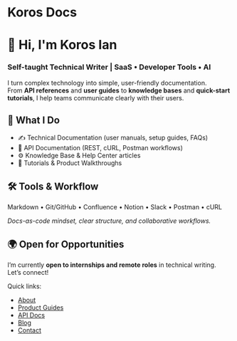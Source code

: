 # Koros Docs

# 👋 Hi, I'm Koros Ian 

### Self-taught Technical Writer | SaaS • Developer Tools • AI

I turn complex technology into simple, user-friendly documentation.  
From **API references** and **user guides** to **knowledge bases** and **quick-start tutorials**, I help teams communicate clearly with their users.


## 🚀 What I Do
- ✍️ Technical Documentation (user manuals, setup guides, FAQs)
- 📘 API Documentation (REST, cURL, Postman workflows)
- ⚙️ Knowledge Base & Help Center articles
- 🧩 Tutorials & Product Walkthroughs


## 🛠️ Tools & Workflow
Markdown • Git/GitHub • Confluence • Notion • Slack • Postman • cURL

*Docs-as-code mindset, clear structure, and collaborative workflows.*



## 🌍 Open for Opportunities
I’m currently **open to internships and remote roles** in technical writing.  
Let’s connect!


Quick links:
- [About](about.md)
- [Product Guides](product-guides/index.md)
- [API Docs](api-docs/index.md)
- [Blog](blog/index.md)
- [Contact](contact.md)
